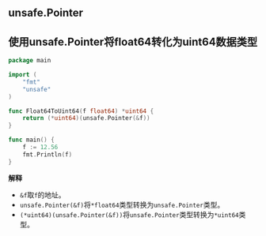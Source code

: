 ## unsafe.Pointer

## 使用unsafe.Pointer将float64转化为uint64数据类型

```go
package main

import (
	"fmt"
	"unsafe"
)

func Float64ToUint64(f float64) *uint64 {
	return (*uint64)(unsafe.Pointer(&f))
}

func main() {
	f := 12.56
	fmt.Println(f)
}
```

**解释**

- `&f`取`f`的地址。
- `unsafe.Pointer(&f)`将`*float64`类型转换为`unsafe.Pointer`类型。
- `(*uint64)(unsafe.Pointer(&f))`将`unsafe.Pointer`类型转换为`*uint64`类型。



